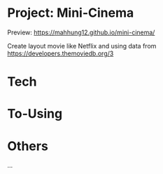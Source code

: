 # Project:  Mini-Cinema
Preview: https://mahhung12.github.io/mini-cinema/ 

Create layout movie like Netflix and using data from https://developers.themoviedb.org/3

# Tech

# To-Using 

# Others 
...
